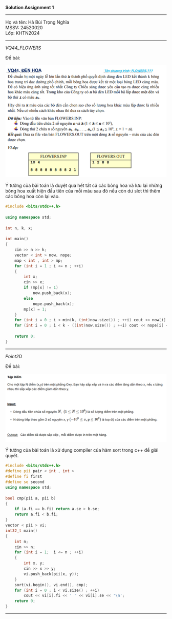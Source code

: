**Solution Assignment 1**

---

Họ và tên: Hà Bùi Trọng Nghĩa<br>
MSSV: 24520020<br>
Lớp: KHTN2024

---
*VQ44_FLOWERS*

Đề bài:

![alt text](image.png)

Ý tưởng của bài toán là duyệt qua hết tất cả các bông hoa và lưu lại những bông hoa xuất hiện đầu tiên của mỗi màu sau đó nếu còn dư slot thì thêm các bông hoa còn lại vào.

```c++
#include <bits/stdc++.h>

using namespace std;

int n, k, x;

int main()
{
    cin >> n >> k;
    vector < int > now, nope;
    map < int , int > mp;
    for (int i = 1 ; i <= n ; ++i)
    {
        int x;
        cin >> x;
        if (mp[x] != 1)
            now.push_back(x);
        else
            nope.push_back(x);
        mp[x] = 1;
    }
    for (int i = 0 ; i < min(k, (int)now.size()) ; ++i) cout << now[i] << ' ';
    for (int i = 0 ; i < k - ((int)now.size()) ; ++i) cout << nope[i] << ' ';

    return 0;
}
```
---

*Point2D*

Đề bài:

![alt text](image-1.png)

Ý tưởng của bài toán là xử dụng compiler của hàm sort trong c++ để giải quyết.

```c++
#include <bits/stdc++.h>
#define pii pair < int , int >
#define fi first
#define se second
using namespace std;

bool cmp(pii a, pii b)
{
    if (a.fi == b.fi) return a.se > b.se;
    return a.fi < b.fi;
}
vector < pii > vi;
int32_t main()
{
    int n;
    cin >> n;
    for (int i = 1;  i <= n ; ++i)
    {
        int x, y;
        cin >> x >> y;
        vi.push_back(pii(x, y));
    }
    sort(vi.begin(), vi.end(), cmp);
    for (int i = 0 ; i < vi.size() ; ++i)
        cout << vi[i].fi << ' ' << vi[i].se << '\n';
    return 0;
}
```

---


